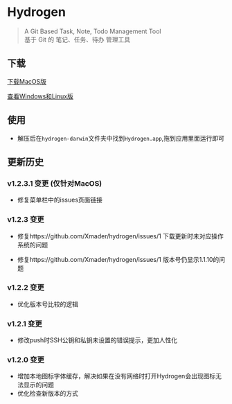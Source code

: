 # Hydrogen

> A Git Based Task, Note, Todo Management Tool<br>
基于 Git 的 笔记、任务、待办 管理工具

## 下载

[下载MacOS版](https://xmader.oss-cn-shanghai.aliyuncs.com/hydrogen-darwin.zip)

[查看Windows和Linux版](https://github.com/Xmader/hydrogen)

## 使用

* 解压后在`hydrogen-darwin`文件夹中找到`Hydrogen.app`,拖到应用里面运行即可

## 更新历史

### v1.2.3.1 变更 (仅针对MacOS)

* 修复菜单栏中的issues页面链接

### v1.2.3 变更

* 修复https://github.com/Xmader/hydrogen/issues/1 下载更新时未对应操作系统的问题

* 修复https://github.com/Xmader/hydrogen/issues/1 版本号仍显示1.1.10的问题

<!-- 每次更改版本号需要在Hydrogen.app\Contents\Info.plist中同步更改 -->

### v1.2.2 变更

* 优化版本号比较的逻辑

### v1.2.1 变更

* 修改push时SSH公钥和私钥未设置的错误提示，更加人性化

### v1.2.0 变更

* 增加本地图标字体缓存，解决如果在没有网络时打开Hydrogen会出现图标无法显示的问题
* 优化检查新版本的方式
